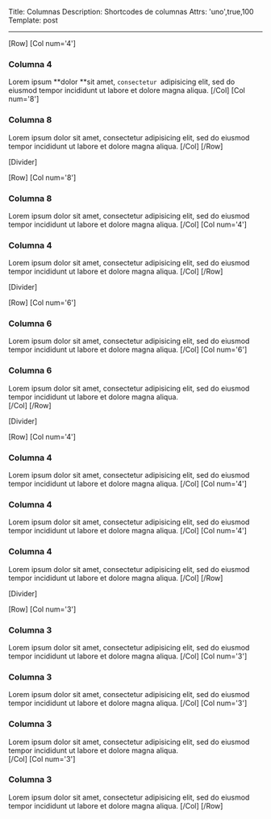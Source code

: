 Title: Columnas
Description: Shortcodes de columnas
Attrs: 'uno',true,100
Template: post

----

[Row]
  [Col num='4']
### Columna 4
Lorem ipsum **dolor **sit amet, `consectetur `adipisicing elit, sed do eiusmod tempor incididunt ut labore et dolore magna aliqua.
  [/Col]
  [Col num='8']
### Columna 8
Lorem ipsum dolor sit amet, consectetur adipisicing elit, sed do eiusmod tempor incididunt ut labore et dolore magna aliqua.
  [/Col]
[/Row]      


[Divider]


[Row]
  [Col num='8']
### Columna 8
Lorem ipsum dolor sit amet, consectetur adipisicing elit, sed do eiusmod tempor incididunt ut labore et dolore magna aliqua. 
  [/Col]
  [Col num='4']
### Columna 4
Lorem ipsum dolor sit amet, consectetur adipisicing elit, sed do eiusmod tempor incididunt ut labore et dolore magna aliqua. 
  [/Col]
[/Row]      


[Divider]

[Row]
  [Col num='6']
### Columna 6
Lorem ipsum dolor sit amet, consectetur adipisicing elit, sed do eiusmod tempor incididunt ut labore et dolore magna aliqua. 
  [/Col]
  [Col num='6']
### Columna 6
Lorem ipsum dolor sit amet, consectetur adipisicing elit, sed do eiusmod tempor incididunt ut labore et dolore magna aliqua.  
  [/Col]
[/Row]      

[Divider]

[Row]
  [Col num='4']
### Columna 4
Lorem ipsum dolor sit amet, consectetur adipisicing elit, sed do eiusmod tempor incididunt ut labore et dolore magna aliqua.
  [/Col]
  [Col num='4']
### Columna 4
Lorem ipsum dolor sit amet, consectetur adipisicing elit, sed do eiusmod tempor incididunt ut labore et dolore magna aliqua.
  [/Col]
  [Col num='4']
### Columna 4
Lorem ipsum dolor sit amet, consectetur adipisicing elit, sed do eiusmod tempor incididunt ut labore et dolore magna aliqua.
  [/Col]
[/Row]      


[Divider]

[Row]
  [Col num='3']
### Columna 3
Lorem ipsum dolor sit amet, consectetur adipisicing elit, sed do eiusmod tempor incididunt ut labore et dolore magna aliqua.
  [/Col]
  [Col num='3']
### Columna 3
Lorem ipsum dolor sit amet, consectetur adipisicing elit, sed do eiusmod tempor incididunt ut labore et dolore magna aliqua.
  [/Col]
  [Col num='3']
### Columna 3
Lorem ipsum dolor sit amet, consectetur adipisicing elit, sed do eiusmod tempor incididunt ut labore et dolore magna aliqua.  
  [/Col]
  [Col num='3']
### Columna 3
Lorem ipsum dolor sit amet, consectetur adipisicing elit, sed do eiusmod tempor incididunt ut labore et dolore magna aliqua.
  [/Col]
[/Row] 